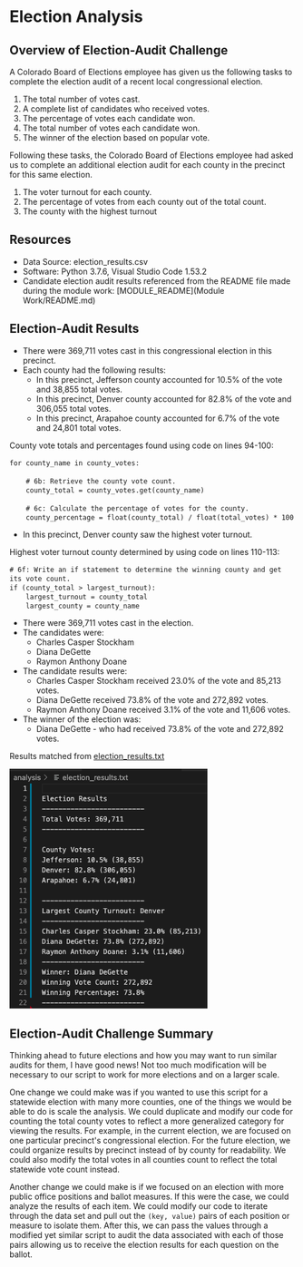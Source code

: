 # Election Analysis

## Overview of Election-Audit Challenge
A Colorado Board of Elections employee has given us the following tasks to complete the election audit of a recent local congressional election.

1. The total number of votes cast.
2. A complete list of candidates who received votes.
3. The percentage of votes each candidate won.
4. The total number of votes each candidate won.
5. The winner of the election based on popular vote.

Following these tasks, the Colorado Board of Elections employee had asked us to complete an additional election audit for each county in the precinct for this same election.

1. The voter turnout for each county.
2. The percentage of votes from each county out of the total count.
3. The county with the highest turnout

## Resources
- Data Source: election_results.csv
- Software: Python 3.7.6, Visual Studio Code 1.53.2
- Candidate election audit results referenced from the README file made during the module work: [MODULE_README](Module Work/README.md)

## Election-Audit Results
- There were 369,711 votes cast in this congressional election in this precinct.
- Each county had the following results:
  - In this precinct, Jefferson county accounted for 10.5% of the vote and 38,855 total votes.
  - In this precinct, Denver county accounted for 82.8% of the vote and 306,055 total votes.
  - In this precinct, Arapahoe county accounted for 6.7% of the vote and 24,801 total votes.
  
County vote totals and percentages found using code on lines 94-100:
```
for county_name in county_votes:

    # 6b: Retrieve the county vote count.
    county_total = county_votes.get(county_name)

    # 6c: Calculate the percentage of votes for the county.
    county_percentage = float(county_total) / float(total_votes) * 100
```

- In this precinct, Denver county saw the highest voter turnout.

Highest voter turnout county determined by using code on lines 110-113:
```
# 6f: Write an if statement to determine the winning county and get its vote count.
if (county_total > largest_turnout):
    largest_turnout = county_total
    largest_county = county_name
```

- There were 369,711 votes cast in the election.
- The candidates were:
  - Charles Casper Stockham
  - Diana DeGette
  - Raymon Anthony Doane
- The candidate results were:
  - Charles Casper Stockham received 23.0% of the vote and 85,213 votes.
  - Diana DeGette received 73.8% of the vote and 272,892 votes.
  - Raymon Anthony Doane received 3.1% of the vote and 11,606 votes.
- The winner of the election was:
  - Diana DeGette - who had received 73.8% of the vote and 272,892 votes.

Results matched from [election_results.txt](analysis/election_results.txt)

![Election Results](analysis/Images/election_results_screenshot.png)

## Election-Audit Challenge Summary
Thinking ahead to future elections and how you may want to run similar audits for them, I have good news! Not too much modification will be necessary to our script to work for more elections and on a larger scale.

One change we could make was if you wanted to use this script for a statewide election with many more counties, one of the things we would be able to do is scale the analysis. We could duplicate and modify our code for counting the total county votes to reflect a more generalized category for viewing the results. For example, in the current election, we are focused on one particular precinct's congressional election. For the future election, we could organize results by precinct instead of by county for readability. We could also modify the total votes in all counties count to reflect the total statewide vote count instead.

Another change we could make is if we focused on an election with more public office positions and ballot measures. If this were the case, we could analyze the results of each item. We could modify our code to iterate through the data set and pull out the `(key, value)` pairs of each position or measure to isolate them. After this, we can pass the values through a modified yet similar script to audit the data associated with each of those pairs allowing us to receive the election results for each question on the ballot.